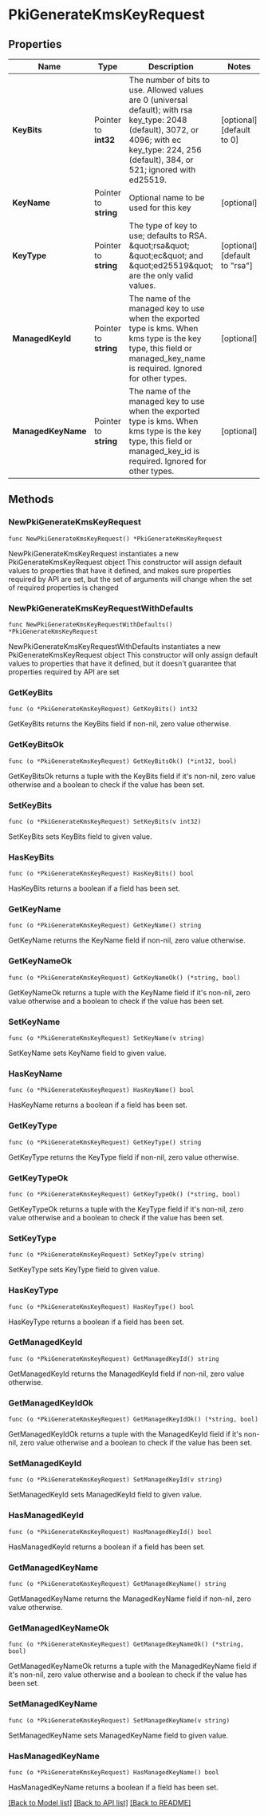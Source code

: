 # PkiGenerateKmsKeyRequest


## Properties

Name | Type | Description | Notes
------------ | ------------- | ------------- | -------------
**KeyBits** | Pointer to **int32** | The number of bits to use. Allowed values are 0 (universal default); with rsa key_type: 2048 (default), 3072, or 4096; with ec key_type: 224, 256 (default), 384, or 521; ignored with ed25519. | [optional] [default to 0]
**KeyName** | Pointer to **string** | Optional name to be used for this key | [optional] 
**KeyType** | Pointer to **string** | The type of key to use; defaults to RSA. \&quot;rsa\&quot; \&quot;ec\&quot; and \&quot;ed25519\&quot; are the only valid values. | [optional] [default to "rsa"]
**ManagedKeyId** | Pointer to **string** | The name of the managed key to use when the exported type is kms. When kms type is the key type, this field or managed_key_name is required. Ignored for other types. | [optional] 
**ManagedKeyName** | Pointer to **string** | The name of the managed key to use when the exported type is kms. When kms type is the key type, this field or managed_key_id is required. Ignored for other types. | [optional] 



## Methods


### NewPkiGenerateKmsKeyRequest

`func NewPkiGenerateKmsKeyRequest() *PkiGenerateKmsKeyRequest`

NewPkiGenerateKmsKeyRequest instantiates a new PkiGenerateKmsKeyRequest object
This constructor will assign default values to properties that have it defined,
and makes sure properties required by API are set, but the set of arguments
will change when the set of required properties is changed

### NewPkiGenerateKmsKeyRequestWithDefaults

`func NewPkiGenerateKmsKeyRequestWithDefaults() *PkiGenerateKmsKeyRequest`

NewPkiGenerateKmsKeyRequestWithDefaults instantiates a new PkiGenerateKmsKeyRequest object
This constructor will only assign default values to properties that have it defined,
but it doesn't guarantee that properties required by API are set


### GetKeyBits

`func (o *PkiGenerateKmsKeyRequest) GetKeyBits() int32`

GetKeyBits returns the KeyBits field if non-nil, zero value otherwise.

### GetKeyBitsOk

`func (o *PkiGenerateKmsKeyRequest) GetKeyBitsOk() (*int32, bool)`

GetKeyBitsOk returns a tuple with the KeyBits field if it's non-nil, zero value otherwise
and a boolean to check if the value has been set.

### SetKeyBits

`func (o *PkiGenerateKmsKeyRequest) SetKeyBits(v int32)`

SetKeyBits sets KeyBits field to given value.


### HasKeyBits

`func (o *PkiGenerateKmsKeyRequest) HasKeyBits() bool`

HasKeyBits returns a boolean if a field has been set.




### GetKeyName

`func (o *PkiGenerateKmsKeyRequest) GetKeyName() string`

GetKeyName returns the KeyName field if non-nil, zero value otherwise.

### GetKeyNameOk

`func (o *PkiGenerateKmsKeyRequest) GetKeyNameOk() (*string, bool)`

GetKeyNameOk returns a tuple with the KeyName field if it's non-nil, zero value otherwise
and a boolean to check if the value has been set.

### SetKeyName

`func (o *PkiGenerateKmsKeyRequest) SetKeyName(v string)`

SetKeyName sets KeyName field to given value.


### HasKeyName

`func (o *PkiGenerateKmsKeyRequest) HasKeyName() bool`

HasKeyName returns a boolean if a field has been set.




### GetKeyType

`func (o *PkiGenerateKmsKeyRequest) GetKeyType() string`

GetKeyType returns the KeyType field if non-nil, zero value otherwise.

### GetKeyTypeOk

`func (o *PkiGenerateKmsKeyRequest) GetKeyTypeOk() (*string, bool)`

GetKeyTypeOk returns a tuple with the KeyType field if it's non-nil, zero value otherwise
and a boolean to check if the value has been set.

### SetKeyType

`func (o *PkiGenerateKmsKeyRequest) SetKeyType(v string)`

SetKeyType sets KeyType field to given value.


### HasKeyType

`func (o *PkiGenerateKmsKeyRequest) HasKeyType() bool`

HasKeyType returns a boolean if a field has been set.




### GetManagedKeyId

`func (o *PkiGenerateKmsKeyRequest) GetManagedKeyId() string`

GetManagedKeyId returns the ManagedKeyId field if non-nil, zero value otherwise.

### GetManagedKeyIdOk

`func (o *PkiGenerateKmsKeyRequest) GetManagedKeyIdOk() (*string, bool)`

GetManagedKeyIdOk returns a tuple with the ManagedKeyId field if it's non-nil, zero value otherwise
and a boolean to check if the value has been set.

### SetManagedKeyId

`func (o *PkiGenerateKmsKeyRequest) SetManagedKeyId(v string)`

SetManagedKeyId sets ManagedKeyId field to given value.


### HasManagedKeyId

`func (o *PkiGenerateKmsKeyRequest) HasManagedKeyId() bool`

HasManagedKeyId returns a boolean if a field has been set.




### GetManagedKeyName

`func (o *PkiGenerateKmsKeyRequest) GetManagedKeyName() string`

GetManagedKeyName returns the ManagedKeyName field if non-nil, zero value otherwise.

### GetManagedKeyNameOk

`func (o *PkiGenerateKmsKeyRequest) GetManagedKeyNameOk() (*string, bool)`

GetManagedKeyNameOk returns a tuple with the ManagedKeyName field if it's non-nil, zero value otherwise
and a boolean to check if the value has been set.

### SetManagedKeyName

`func (o *PkiGenerateKmsKeyRequest) SetManagedKeyName(v string)`

SetManagedKeyName sets ManagedKeyName field to given value.


### HasManagedKeyName

`func (o *PkiGenerateKmsKeyRequest) HasManagedKeyName() bool`

HasManagedKeyName returns a boolean if a field has been set.









[[Back to Model list]](../README.md#documentation-for-models) [[Back to API list]](../README.md#documentation-for-api-endpoints) [[Back to README]](../README.md)


